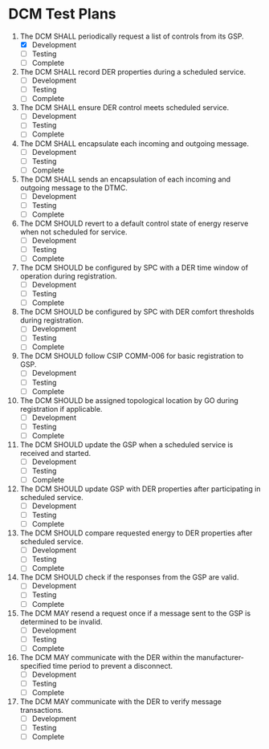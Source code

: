 # DCM Test Plans

1. The DCM SHALL periodically request a list of controls from its GSP.
    - [x] Development
    - [ ] Testing
    - [ ] Complete
2. The DCM SHALL record DER properties during a scheduled service.
    - [ ] Development
    - [ ] Testing
    - [ ] Complete
3. The DCM SHALL ensure DER control meets scheduled service.
    - [ ] Development
    - [ ] Testing
    - [ ] Complete
4. The DCM SHALL encapsulate each incoming and outgoing message.
    - [ ] Development
    - [ ] Testing
    - [ ] Complete
5. The DCM SHALL sends an encapsulation of each incoming and outgoing message to the DTMC.
    - [ ] Development
    - [ ] Testing
    - [ ] Complete
6. The DCM SHOULD revert to a default control state of energy reserve when not scheduled for service.
    - [ ] Development
    - [ ] Testing
    - [ ] Complete
7. The DCM SHOULD be configured by SPC with a DER time window of operation during registration.
    - [ ] Development
    - [ ] Testing
    - [ ] Complete
8. The DCM SHOULD be configured by SPC with DER comfort thresholds during registration.
    - [ ] Development
    - [ ] Testing
    - [ ] Complete
9. The DCM SHOULD follow CSIP COMM-006 for basic registration to GSP.
    - [ ] Development
    - [ ] Testing
    - [ ] Complete
10. The DCM SHOULD be assigned topological location by GO during registration if applicable.
    - [ ] Development
    - [ ] Testing
    - [ ] Complete
11. The DCM SHOULD update the GSP when a scheduled service is received and started.
    - [ ] Development
    - [ ] Testing
    - [ ] Complete
12. The DCM SHOULD update GSP with DER properties after participating in scheduled service.
    - [ ] Development
    - [ ] Testing
    - [ ] Complete
13. The DCM SHOULD compare requested energy to DER properties after scheduled service.
    - [ ] Development
    - [ ] Testing
    - [ ] Complete
14. The DCM SHOULD check if the responses from the GSP are valid.
    - [ ] Development
    - [ ] Testing
    - [ ] Complete
15. The DCM MAY resend a request once if a message sent to the GSP is determined to be invalid.
    - [ ] Development
    - [ ] Testing
    - [ ] Complete
16. The DCM MAY communicate with the DER within the manufacturer-specified time period to prevent a disconnect.
    - [ ] Development
    - [ ] Testing
    - [ ] Complete
17. The DCM MAY communicate with the DER to verify message transactions.
    - [ ] Development
    - [ ] Testing
    - [ ] Complete
